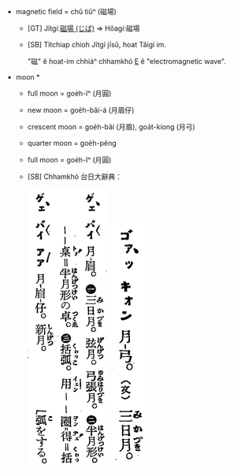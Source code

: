 * magnetic field = chû tiûⁿ (磁場)
  * [GT] Ji̍tgí:[磁場 (じば)](https://ja.wikipedia.org/wiki/%E7%A3%81%E5%A0%B4) => Hôagí:磁場
  * [SB]
    Ti̍tchiap chioh Ji̍tgí jīsû, hoat Tâigí im.
    
    "磁" ê hoat-im chhiáⁿ chhamkhó [E](../E/E_list.md#chu5) ê "electromagnetic wave".
    
* moon
  * 
  * full moon = goe̍h-îⁿ (月圓)
  * new moon = goe̍h-bâi-á (月眉仔) 
  * crescent moon = goe̍h-bâi (月眉), goa̍t-kiong (月弓) 
  * quarter moon = goe̍h-pêng
  * full moon = goe̍h-îⁿ (月圓)
  * [SB]
    Chhamkhó 台日大辭典：

    ![](pics/goeh_siong.png)
    ![](pics/goat_kiong.png)
